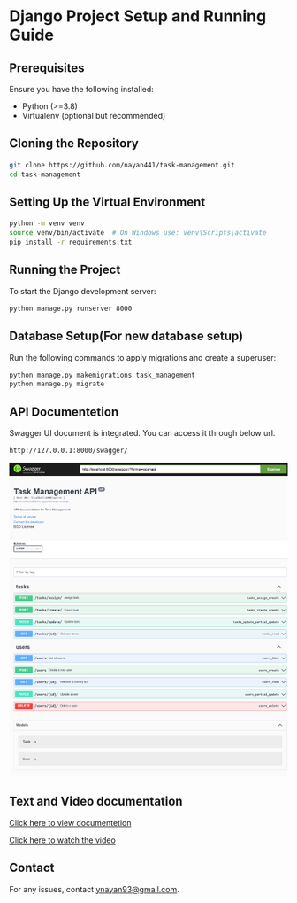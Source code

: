 # Django Project Setup and Running Guide

## Prerequisites
Ensure you have the following installed:
- Python (>=3.8)
- Virtualenv (optional but recommended)

## Cloning the Repository
```sh
git clone https://github.com/nayan441/task-management.git
cd task-management
```

## Setting Up the Virtual Environment
```sh
python -m venv venv
source venv/bin/activate  # On Windows use: venv\Scripts\activate
pip install -r requirements.txt
```

## Running the Project
To start the Django development server:
```sh
python manage.py runserver 8000
```

## Database Setup(For new database setup)
Run the following commands to apply migrations and create a superuser:
```sh
python manage.py makemigrations task_management
python manage.py migrate
```
## API Documentetion
Swagger UI document is integrated. You can access it through below url.
```sh
http://127.0.0.1:8000/swagger/
```
![Alt Text](assets/localhost_8000_swagger.png)

## Text and Video documentation

[Click here to view documentetion](assets/setup_documentetion.pdf)

[Click here to watch the video](assets/screen-record-task-management_EO2AsFO1.mkv)



## Contact
For any issues, contact [ynayan93@gmail.com](mailto:ynayan93@gmail.com).

